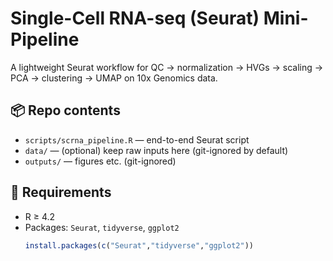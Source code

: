 # Single-Cell RNA-seq (Seurat) Mini-Pipeline

A lightweight Seurat workflow for QC → normalization → HVGs → scaling → PCA → clustering → UMAP on 10x Genomics data.

## 📦 Repo contents
- `scripts/scrna_pipeline.R` — end-to-end Seurat script
- `data/` — (optional) keep raw inputs here (git-ignored by default)
- `outputs/` — figures etc. (git-ignored)

## 🔧 Requirements
- R ≥ 4.2
- Packages: `Seurat`, `tidyverse`, `ggplot2`  
  ```r
  install.packages(c("Seurat","tidyverse","ggplot2"))
  
